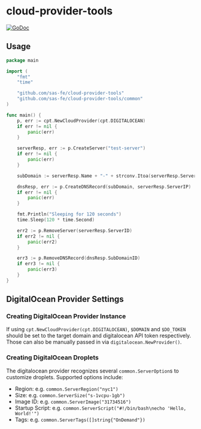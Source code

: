 # cloud-provider-tools
[![GoDoc](https://godoc.org/github.com/sas-fe/cloud-provider-tools?status.svg)](https://godoc.org/github.com/sas-fe/cloud-provider-tools)

## Usage

```go
package main

import (
    "fmt"
    "time"

    "github.com/sas-fe/cloud-provider-tools"
    "github.com/sas-fe/cloud-provider-tools/common"
)

func main() {
    p, err := cpt.NewCloudProvider(cpt.DIGITALOCEAN)
    if err != nil {
        panic(err)
    }

    serverResp, err := p.CreateServer("test-server")
    if err != nil {
        panic(err)
    }

    subDomain := serverResp.Name + "-" + strconv.Itoa(serverResp.ServerID.(int)) + "." + "instances"

    dnsResp, err := p.CreateDNSRecord(subDomain, serverResp.ServerIP)
    if err != nil {
        panic(err)
    }

    fmt.Println("Sleeping for 120 seconds")
    time.Sleep(120 * time.Second)

    err2 := p.RemoveServer(serverResp.ServerID)
    if err2 != nil {
        panic(err2)
    }

    err3 := p.RemoveDNSRecord(dnsResp.SubDomainID)
    if err3 != nil {
        panic(err3)
    }
}
```

## DigitalOcean Provider Settings

### Creating DigitalOcean Provider Instance
If using `cpt.NewCloudProvider(cpt.DIGITALOCEAN)`, `$DOMAIN` and `$DO_TOKEN` should be set
to the target domain and digitalocean API token respectively. Those can also be manually
passed in via `digitalocean.NewProvider()`.

### Creating DigitalOcean Droplets
The digitalocean provider recognizes several `common.ServerOption`s to customize droplets.
Supported options include:
- Region: e.g. `common.ServerRegion("nyc1")`
- Size: e.g. `common.ServerSize("s-1vcpu-1gb")`
- Image ID: e.g. `common.ServerImage("31734516")`
- Startup Script: e.g. `common.ServerScript("#!/bin/bash\necho 'Hello, World!'")`
- Tags: e.g. `common.ServerTags([]string{"OnDemand"})`
